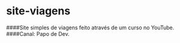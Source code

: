 # site-viagens

####Site simples de viagens feito através de um curso no YouTube. 
####Canal: Papo de Dev.
